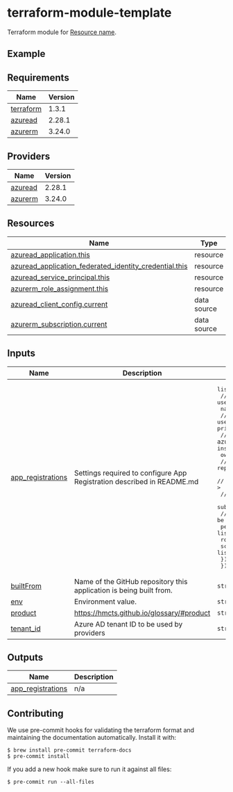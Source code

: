 # terraform-module-template

<!-- TODO fill in resource name in link to product documentation -->
Terraform module for [Resource name](https://example.com).

## Example

<!-- todo update module name
```hcl
module "todo_resource_name" {
  source = "git@github.com:hmcts/terraform-module-postgresql-flexible?ref=master"
  ...
}

```

<!-- BEGIN_TF_DOCS -->
## Requirements

| Name | Version |
|------|---------|
| <a name="requirement_terraform"></a> [terraform](#requirement\_terraform) | 1.3.1 |
| <a name="requirement_azuread"></a> [azuread](#requirement\_azuread) | 2.28.1 |
| <a name="requirement_azurerm"></a> [azurerm](#requirement\_azurerm) | 3.24.0 |

## Providers

| Name | Version |
|------|---------|
| <a name="provider_azuread"></a> [azuread](#provider\_azuread) | 2.28.1 |
| <a name="provider_azurerm"></a> [azurerm](#provider\_azurerm) | 3.24.0 |

## Resources

| Name | Type |
|------|------|
| [azuread_application.this](https://registry.terraform.io/providers/hashicorp/azuread/2.28.1/docs/resources/application) | resource |
| [azuread_application_federated_identity_credential.this](https://registry.terraform.io/providers/hashicorp/azuread/2.28.1/docs/resources/application_federated_identity_credential) | resource |
| [azuread_service_principal.this](https://registry.terraform.io/providers/hashicorp/azuread/2.28.1/docs/resources/service_principal) | resource |
| [azurerm_role_assignment.this](https://registry.terraform.io/providers/hashicorp/azurerm/3.24.0/docs/resources/role_assignment) | resource |
| [azuread_client_config.current](https://registry.terraform.io/providers/hashicorp/azuread/2.28.1/docs/data-sources/client_config) | data source |
| [azurerm_subscription.current](https://registry.terraform.io/providers/hashicorp/azurerm/3.24.0/docs/data-sources/subscription) | data source |

## Inputs

| Name | Description | Type | Default | Required |
|------|-------------|------|---------|:--------:|
| <a name="input_app_registrations"></a> [app\_registrations](#input\_app\_registrations) | Settings required to configure App Registration described in README.md | <pre>list(object({<br>    // name of the app registration (will also be used for service principal)<br>    name = string<br>    // optional list of user object IDs to set as owners for both app registration and service principal<br>    // if omitted, value of `azuread_client_config.current.object_id` will be used instead.<br>    owners = optional(list(string), [])<br>    // list of github repository "subjects" as described in https://learn.microsoft.com/en-us/graph/api/application-post-federatedidentitycredentials?view=graph-rest-beta&preserve-view=true&tabs=http#request-body<br>    //  ex. repo:< Organization/Repository >:environment:< Name ><br>    //  https://learn.microsoft.com/en-us/azure/developer/github/connect-from-azure?tabs=azure-cli%2Clinux<br>    subjects = list(string)<br>    // list of azure builtin role definitions to be assigned to each of defined scopes.<br>    permissions = list(object({<br>      role_definition_name = string<br>      scopes               = list(string)<br>    }))<br>  }))</pre> | n/a | yes |
| <a name="input_builtFrom"></a> [builtFrom](#input\_builtFrom) | Name of the GitHub repository this application is being built from. | `string` | `null` | no |
| <a name="input_env"></a> [env](#input\_env) | Environment value. | `string` | `null` | no |
| <a name="input_product"></a> [product](#input\_product) | https://hmcts.github.io/glossary/#product | `string` | `null` | no |
| <a name="input_tenant_id"></a> [tenant\_id](#input\_tenant\_id) | Azure AD tenant ID to be used by providers | `string` | `null` | no |

## Outputs

| Name | Description |
|------|-------------|
| <a name="output_app_registrations"></a> [app\_registrations](#output\_app\_registrations) | n/a |
<!-- END_TF_DOCS -->

## Contributing

We use pre-commit hooks for validating the terraform format and maintaining the documentation automatically.
Install it with:

```shell
$ brew install pre-commit terraform-docs
$ pre-commit install
```

If you add a new hook make sure to run it against all files:
```shell
$ pre-commit run --all-files
```
